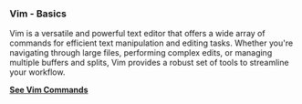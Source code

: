 ### Vim - Basics
Vim is a versatile and powerful text editor that offers a wide array of commands for efficient text manipulation and editing tasks. Whether you're navigating through large files, performing complex edits, or managing multiple buffers and splits, Vim provides a robust set of tools to streamline your workflow.

 [**See Vim Commands**](vim-basic-commands.md)
